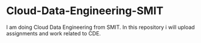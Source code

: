 # Cloud-Data-Engineering-SMIT
I am doing Cloud Data Engineering from SMIT. In this repository i will upload assignments and work related to CDE.
